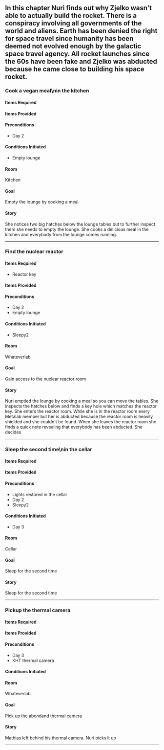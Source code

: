 ## In this chapter Nuri finds out why Zjelko wasn't able to actually build the rocket. There is a conspiracy involving all governments of the world and aliens. Earth has been denied the right for space travel since humanity has been deemed not evolved enough by the galactic space travel agency. All rocket launches since the 60s have been fake and Zjelko was abducted because he came close to building his space rocket.

### Cook a vegan meal\nin the kitchen
#### Items Required

#### Items Provided

#### Preconditions
* Day 2

#### Conditions Initiated
* Empty lounge

#### Room
Kitchen

#### Goal
Empty the lounge by cooking a meal

#### Story
She notices two big hatches below the lounge tables but to further inspect them she needs to empty the lounge. She cooks a delicious meal in the kitchen and everybody from the lounge comes running.

------------------

### Find the nuclear reactor
#### Items Required
* Reactor key

#### Items Provided

#### Preconditions
* Day 2
* Empty lounge

#### Conditions Initiated
* Sleepy2

#### Room
Whateverlab

#### Goal
Gain access to the nuclear reactor room

#### Story
Nuri emptied the lounge by cooking a meal so you can move the tables. She inspects the hatches below and finds a key hole which matches the reactor key. She enters the reactor room. While she is in the reactor room every Metalab member but her is abducted because the reactor room is heavily shielded and she couldn't be found. When she leaves the reactor room she finds a quick note revealing that everybody has been abducted. She decides 

------------------

### Sleep the second time\nin the cellar
#### Items Required

#### Items Provided

#### Preconditions
* Lights restored in the cellar
* Day 2
* Sleepy2

#### Conditions Initiated
* Day 3

#### Room
Cellar

#### Goal
Sleep for the second time

#### Story
Sleep for the second time

------------------

### Pickup the thermal camera
#### Items Required

#### Items Provided

#### Preconditions
* Day 3
* KHT thermal camera

#### Conditions Initiated

#### Room
Whateverlab

#### Goal
Pick up the abondand thermal camera

#### Story
Mathias left behind his thermal camera. Nuri picks it up

------------------

